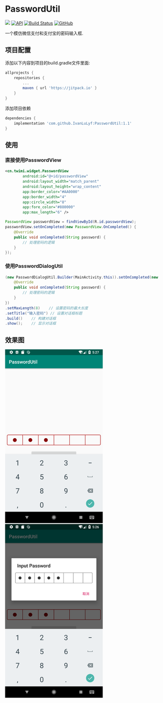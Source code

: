 # PasswordUtil

[![](https://jitpack.io/v/IvanLuLyf/PasswordUtil.svg)](https://jitpack.io/#IvanLuLyf/PasswordUtil)
[![API](https://img.shields.io/badge/API-23%2B-blue.svg?style=flat)](https://android-arsenal.com/api?level=23)
[![Build Status](https://travis-ci.org/IvanLuLyf/PasswordUtil.svg?branch=master)](https://travis-ci.org/IvanLuLyf/PasswordUtil)
[![GitHub](https://img.shields.io/github/license/IvanLuLyf/PasswordUtil.svg?color=blue)](https://github.com/IvanLuLyf/PasswordUtil/blob/master/LICENSE)

一个模仿微信支付和支付宝的密码输入框.

## 项目配置

添加以下内容到项目的build.gradle文件里面:

```gradle
allprojects {
    repositories {
        ...
        maven { url 'https://jitpack.io' }
    }
}
```

添加项目依赖

```gradle
dependencies {
    implementation 'com.github.IvanLuLyf:PasswordUtil:1.1'
}
```

## 使用

### 直接使用PasswordView
```xml
<cn.twimi.widget.PasswordView
        android:id="@+id/passwordView"
        android:layout_width="match_parent"
        android:layout_height="wrap_content"
        app:border_color="#AA0000"
        app:border_width="4"
        app:circle_width="8"
        app:fore_color="#880000"
        app:max_length="6" />
```

```java
PasswordView passwordView = findViewById(R.id.passwordView);
passwordView.setOnCompleted(new PasswordView.OnCompleted() {
    @Override
    public void onCompleted(String password) {
        // 处理密码的逻辑
    }
});
```

### 使用PasswordDialogUtil
```java
(new PasswordDialogUtil.Builder(MainActivity.this)).setOnCompleted(new PasswordDialogUtil.OnPasswordCompleted() {
    @Override
    public void onCompleted(String password) {
        // 处理密码的逻辑
    }
})
.setMaxLength(8)    // 设置密码的最大长度
.setTitle("输入密码") // 设置对话框标题
.build()    // 构建对话框
.show();    // 显示对话框
```

## 效果图

<img src="image/view.png" width="320px" alt="PasswordView"><img src="image/dialog.png" width="320px" alt="PasswordDialog">
